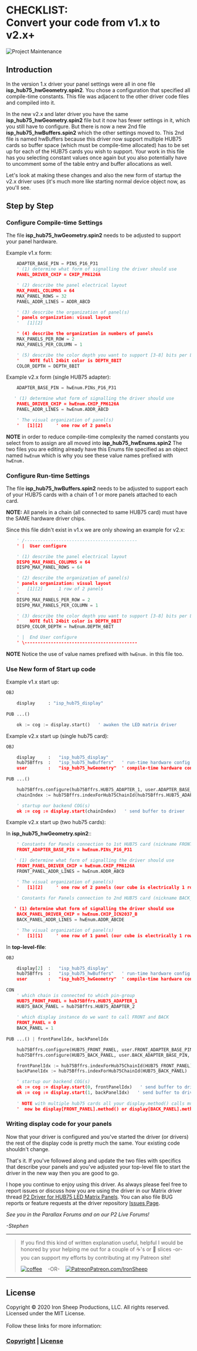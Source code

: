 # CHECKLIST:</BR>Convert your code from v1.x to v2.x+

![Project Maintenance][maintenance-shield]

## Introduction

In the version 1.x driver your panel settings were all in one file **isp\_hub75_hwGeometry.spin2**. You chose a configuration that specified all compile-time constants. This file was adjacent to the other driver code files and compiled into it. 

In the new v2.x and later driver you have the same **isp\_hub75_hwGeometry.spin2** file but it now has fewer settings in it, which you still have to configure. But there is now a new 2nd file **isp\_hub75_hwBuffers.spin2** which the other settings moved to. This 2nd file is named hwBuffers because this driver now support multiple HUB75 cards so buffer space (which must be compile-time allocated) has to be set up for each of the HUB75 cards you wish to support. Your work in this file has you selecting constant values once again but you also potentially have to uncomment some of the table entry and buffer allocations as well.

Let's look at making these changes and also the new form of startup the v2.x driver uses (it's much more like starting normal device object now, as you'll see.

## Step by Step

### Configure Compile-time Settings

The file **isp\_hub75_hwGeometry.spin2** needs to be adjusted to support your panel hardware.

Example v1.x form:

```python
    ADAPTER_BASE_PIN = PINS_P16_P31
    ' (1) determine what form of signalling the driver should use
    PANEL_DRIVER_CHIP = CHIP_FM6126A

    ' (2) describe the panel electrical layout
    MAX_PANEL_COLUMNS = 64
    MAX_PANEL_ROWS = 32
    PANEL_ADDR_LINES = ADDR_ABCD

    ' (3) describe the organization of panel(s)
    ' panels organization: visual layout
    '   [1][2]

    ' (4) describe the organization in numbers of panels
    MAX_PANELS_PER_ROW = 2
    MAX_PANELS_PER_COLUMN = 1

    ' (5) describe the color depth you want to support [3-8] bits per LED
    '    NOTE full 24bit color is DEPTH_8BIT
    COLOR_DEPTH = DEPTH_8BIT
```

Example v2.x form (single HUB75 adapter):

```python
    ADAPTER_BASE_PIN = hwEnum.PINs_P16_P31

   ' (1) determine what form of signalling the driver should use
    PANEL_DRIVER_CHIP = hwEnum.CHIP_FM6126A
    PANEL_ADDR_LINES = hwEnum.ADDR_ABCD

    ' The visual organization of panel(s)
    '   [1][2]     ' one row of 2 panels
```

**NOTE** in order to reduce compile-time complexity the named constants you select from to assign are all moved into **isp\_hub75_hwEnums.spin2** The two files you are editing already have this Enums file specified as an object named `hwEnum` which is why you see these value names prefixed with `hwEnum.`

### Configure Run-time Settings

The file **isp\_hub75_hwBuffers.spin2** needs to be adjusted to support each of your HUB75 cards with a chain of 1 or more panels attached to each card. 

**NOTE:** All panels in a chain (all connected to same HUB75 card) must have the SAME hardware driver chips.

Since this file didn't exist in v1.x we are only showing an example for v2.x:

```python
    ' /-------------------------------------------
    ' |  User configure

    ' (1) describe the panel electrical layout
    DISP0_MAX_PANEL_COLUMNS = 64
    DISP0_MAX_PANEL_ROWS = 64

    ' (2) describe the organization of panel(s)
    ' panels organization: visual layout
    '   [1][2]      1 row of 2 panels
    '
    DISP0_MAX_PANELS_PER_ROW = 2
    DISP0_MAX_PANELS_PER_COLUMN = 1

    ' (3) describe the color depth you want to support [3-8] bits per LED
    '    NOTE full 24bit color is DEPTH_8BIT
    DISP0_COLOR_DEPTH = hwEnum.DEPTH_6BIT

    ' |  End User configure
    ' \-------------------------------------------
```

**NOTE** Notice the use of value names prefixed with `hwEnum.` in this file too.

### Use New form of Start up code

Example v1.x start up:

```python
OBJ

    display     : "isp_hub75_display"
    
PUB ...()

    ok := cog := display.start()   ' awaken the LED matrix driver

```

Example v2.x start up (single hub75 card):

```python
OBJ

    display     :   "isp_hub75_display"
    hub75Bffrs  :   "isp_hub75_hwBuffers"   ' run-time hardware config
    user        :   "isp_hub75_hwGeometry"  ' compile-time hardware config
    
PUB ...()

    hub75Bffrs.configure(hub75Bffrs.HUB75_ADAPTER_1, user.ADAPTER_BASE_PIN, user.PANEL_DRIVER_CHIP, user.PANEL_ADDR_LINES)
    chainIndex := hub75Bffrs.indexForHub75ChainId(hub75Bffrs.HUB75_ADAPTER_1)

    ' startup our backend COG(s)
    ok := cog := display.start(chainIndex)   ' send buffer to driver

```

Example v2.x start up (two hub75 cards):

In **isp\_hub75_hwGeometry.spin2**::

```python
    ' Constants for Panels connection to 1st HUB75 card (nickname FRONT_)
    FRONT_ADAPTER_BASE_PIN = hwEnum.PINs_P16_P31

   ' (1) determine what form of signalling the driver should use
    FRONT_PANEL_DRIVER_CHIP = hwEnum.CHIP_FM6126A
    FRONT_PANEL_ADDR_LINES = hwEnum.ADDR_ABCD

    ' The visual organization of panel(s)
    '   [1][2]     ' one row of 2 panels (our cube is electrically 1 row)
    
    ' Constants for Panels connection to 2nd HUB75 card (nickname BACK_)    	 BACK_ADAPTER_BASE_PIN = hwEnum.PINs_P0_P15

   ' (1) determine what form of signalling the driver should use
    BACK_PANEL_DRIVER_CHIP = hwEnum.CHIP_ICN2037_B
    BACK_PANEL_ADDR_LINES = hwEnum.ADDR_ABCDE

    ' The visual organization of panel(s)
    '   [1][1]     ' one row of 1 panel (our cube is electrically 1 row)
```

In **top-level-file**:

```python
OBJ

    display[2]  :   "isp_hub75_display"
    hub75Bffrs  :   "isp_hub75_hwBuffers"   ' run-time hardware config
    user        :   "isp_hub75_hwGeometry"  ' compile-time hardware config
 
CON
	' which chain is connected to which pin-group
    HUB75_FRONT_PANEL = hub75Bffrs.HUB75_ADAPTER_1
    HUB75_BACK_PANEL = hub75Bffrs.HUB75_ADAPTER_2
    
    ' which display instance do we want to call FRONT and BACK
    FRONT_PANEL = 0
    BACK_PANEL = 1
    
PUB ...() | frontPanelIdx, backPanelIdx

    hub75Bffrs.configure(HUB75_FRONT_PANEL, user.FRONT_ADAPTER_BASE_PIN, user.FRONT_PANEL_DRIVER_CHIP, user.FRONT_PANEL_ADDR_LINES)
    hub75Bffrs.configure(HUB75_BACK_PANEL, user.BACK_ADAPTER_BASE_PIN,  user.BACK_PANEL_DRIVER_CHIP, user.BACK_PANEL_ADDR_LINES)

    frontPanelIdx := hub75Bffrs.indexForHub75ChainId(HUB75_FRONT_PANEL)
    backPanelIdx := hub75Bffrs.indexForHub75ChainId(HUB75_BACK_PANEL)

    ' startup our backend COG(s)
    ok := cog := display.start(0, frontPanelIdx)   ' send buffer to driver
    ok := cog := display.start(1, backPanelIdx)   ' send buffer to driver
    
    ' NOTE with multiple hub75 cards all your display.method() calls must 
    '  now be display[FRONT_PANEL].method() or display[BACK_PANEL].method() calls.

```

### Writing display code for your panels

Now that your driver is configured and you've started the driver (or drivers) the rest of the display code is pretty much the same. Your existing code shouldn't change.

That's it. If you've followed along and update the two files with specifics that describe your panels and you've adjusted your top-level file to start the driver in the new way then you are good to go. 

I hope you continue to enjoy using this driver. As always please feel free to report issues or discuss how you are using the driver in our Matrix driver thread [P2 Driver for HUB75 LED Matrix Panels](https://forums.parallax.com/discussion/172288/p2-driver-for-hub75-led-matrix-panels#latest). You can also file BUG reports or feature requests at the driver repository [Issues Page](https://github.com/ironsheep/P2-HUB75-LED-Matrix-Driver/issues).

*See you in the Parallax Forums and on our P2 Live Forums!*

*-Stephen*

----

> If you find this kind of written explanation useful, helpful I would be honored by your helping me out for a couple of :coffee:'s or :pizza: slices -or- you can support my efforts by contributing at my Patreon site!
>
> [![coffee](https://www.buymeacoffee.com/assets/img/custom_images/black_img.png)](https://www.buymeacoffee.com/ironsheep) &nbsp;&nbsp; -OR- &nbsp;&nbsp; [![Patreon](./images/patreon.png)](https://www.patreon.com/IronSheep?fan_landing=true)[Patreon.com/IronSheep](https://www.patreon.com/IronSheep?fan_landing=true)

----

## License

Copyright © 2020 Iron Sheep Productions, LLC. All rights reserved.<br />
Licensed under the MIT License. <br>
<br>
Follow these links for more information:

### [Copyright](copyright) | [License](LICENSE)

[maintenance-shield]: https://img.shields.io/badge/maintainer-stephen%40ironsheep.biz-blue.svg?style=for-the-badge

[license-shield]: https://camo.githubusercontent.com/bc04f96d911ea5f6e3b00e44fc0731ea74c8e1e9/68747470733a2f2f696d672e736869656c64732e696f2f6769746875622f6c6963656e73652f69616e74726963682f746578742d646976696465722d726f772e7376673f7374796c653d666f722d7468652d6261646765

[releases-shield]: https://img.shields.io/github/release/ironsheep/p2-LED-Matrix-Driver.svg?style=for-the-badge

[releases]: https://github.com/ironsheep/P2-HUB75-LED-Matrix-Driver/releases
